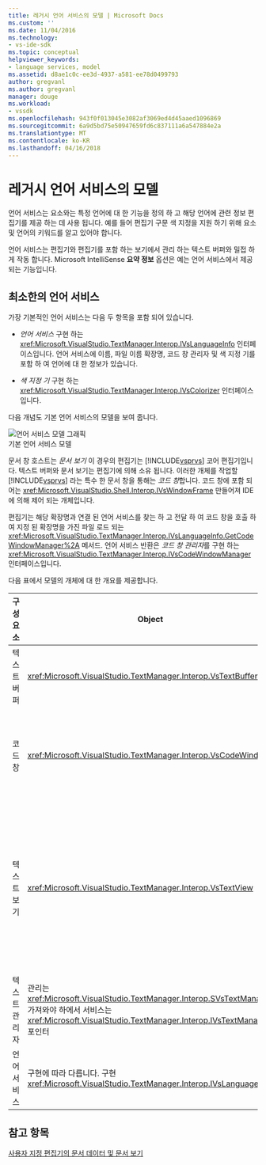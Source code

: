 ```yaml
---
title: 레거시 언어 서비스의 모델 | Microsoft Docs
ms.custom: ''
ms.date: 11/04/2016
ms.technology:
- vs-ide-sdk
ms.topic: conceptual
helpviewer_keywords:
- language services, model
ms.assetid: d8ae1c0c-ee3d-4937-a581-ee78d0499793
author: gregvanl
ms.author: gregvanl
manager: douge
ms.workload:
- vssdk
ms.openlocfilehash: 943f0f013045e3082af3069ed4d45aaed1096869
ms.sourcegitcommit: 6a9d5bd75e50947659fd6c837111a6a547884e2a
ms.translationtype: MT
ms.contentlocale: ko-KR
ms.lasthandoff: 04/16/2018
---
```

# <a name="model-of-a-legacy-language-service"></a>레거시 언어 서비스의 모델
언어 서비스는 요소와는 특정 언어에 대 한 기능을 정의 하 고 해당 언어에 관련 정보 편집기를 제공 하는 데 사용 됩니다. 예를 들어 편집기 구문 색 지정을 지원 하기 위해 요소 및 언어의 키워드를 알고 있어야 합니다.  
  
 언어 서비스는 편집기와 편집기를 포함 하는 보기에서 관리 하는 텍스트 버퍼와 밀접 하 게 작동 합니다. Microsoft IntelliSense **요약 정보** 옵션은 예는 언어 서비스에서 제공 되는 기능입니다.  
  
## <a name="a-minimal-language-service"></a>최소한의 언어 서비스  
 가장 기본적인 언어 서비스는 다음 두 항목을 포함 되어 있습니다.  
  
-   *언어 서비스* 구현 하는 <xref:Microsoft.VisualStudio.TextManager.Interop.IVsLanguageInfo> 인터페이스입니다. 언어 서비스에 이름, 파일 이름 확장명, 코드 창 관리자 및 색 지정 기를 포함 하 여 언어에 대 한 정보가 있습니다.  
  
-   *색 지정 기* 구현 하는 <xref:Microsoft.VisualStudio.TextManager.Interop.IVsColorizer> 인터페이스입니다.  
  
 다음 개념도 기본 언어 서비스의 모델을 보여 줍니다.  
  
 ![언어 서비스 모델 그래픽](../../extensibility/media/vslanguageservicemodel.gif "vsLanguageServiceModel")  
기본 언어 서비스 모델  
  
 문서 창 호스트는 *문서 보기* 이 경우의 편집기는 [!INCLUDE[vsprvs](../../code-quality/includes/vsprvs_md.md)] 코어 편집기입니다. 텍스트 버퍼와 문서 보기는 편집기에 의해 소유 됩니다. 이러한 개체를 작업할 [!INCLUDE[vsprvs](../../code-quality/includes/vsprvs_md.md)] 라는 특수 한 문서 창을 통해는 *코드 창*합니다. 코드 창에 포함 되어는 <xref:Microsoft.VisualStudio.Shell.Interop.IVsWindowFrame> 만들어져 IDE에 의해 제어 되는 개체입니다.  
  
 편집기는 해당 확장명과 연결 된 언어 서비스를 찾는 하 고 전달 하 여 코드 창을 호출 하 여 지정 된 확장명을 가진 파일 로드 되는 <xref:Microsoft.VisualStudio.TextManager.Interop.IVsLanguageInfo.GetCodeWindowManager%2A> 메서드. 언어 서비스 반환은 *코드 창 관리자*를 구현 하는 <xref:Microsoft.VisualStudio.TextManager.Interop.IVsCodeWindowManager> 인터페이스입니다.  
  
 다음 표에서 모델의 개체에 대 한 개요를 제공합니다.  
  
|구성 요소|Object|함수|  
|---------------|------------|--------------|  
|텍스트 버퍼|<xref:Microsoft.VisualStudio.TextManager.Interop.VsTextBuffer>|유니코드 읽기/쓰기 텍스트 스트림입니다. 다른 인코딩을 사용 하는 텍스트에 대 한 것 같습니다.|  
|코드 창|<xref:Microsoft.VisualStudio.TextManager.Interop.VsCodeWindow>|하나 이상의 텍스트 뷰를 포함 하는 문서 창입니다. 때 [!INCLUDE[vsprvs](../../code-quality/includes/vsprvs_md.md)] 는 코드 창 (MDI) 다중 문서 인터페이스 모드로 MDI 자식입니다.|  
|텍스트 보기|<xref:Microsoft.VisualStudio.TextManager.Interop.VsTextView>|사용자가 이동 하 고 키보드 및 마우스를 사용 하 여 텍스트를 볼 수 있는 창입니다. 텍스트 보기는 사용자에 게 편집기로 나타납니다. 일반 편집기 창과 출력 창에서 직접 실행 창에서 텍스트 뷰를 사용할 수 있습니다. 또한 코드 창 내에서 하나 이상의 텍스트 보기를 구성할 수 있습니다.|  
|텍스트 관리자|관리는 <xref:Microsoft.VisualStudio.TextManager.Interop.SVsTextManager> 가져와야 하에서 서비스는 <xref:Microsoft.VisualStudio.TextManager.Interop.IVsTextManager> 포인터|앞에서 설명한 모든 구성 요소에서 공유 하는 일반적인 정보를 유지 관리 하는 구성 요소입니다.|  
|언어 서비스|구현에 따라 다릅니다. 구현 <xref:Microsoft.VisualStudio.TextManager.Interop.IVsLanguageInfo>|편집기 구문 강조 표시, 문 완성, 중괄호 일치 등 언어 관련 정보를 제공 하는 개체입니다.|  
  
## <a name="see-also"></a>참고 항목  
 [사용자 지정 편집기의 문서 데이터 및 문서 보기](../../extensibility/document-data-and-document-view-in-custom-editors.md)